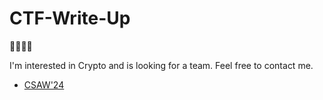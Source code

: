 # CTF-Write-Up

🐸🐸🐸🐸

I'm interested in Crypto and is looking for a team.
Feel free to contact me.

*  [CSAW'24](https://github.com/meow87wang/CTF-Write-Up/blob/main/CSAW24/README.md)
